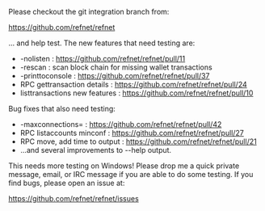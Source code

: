 Please checkout the git integration branch from:

https://github.com/refnet/refnet

... and help test.  The new features that need testing are:

* -nolisten : https://github.com/refnet/refnet/pull/11
* -rescan : scan block chain for missing wallet transactions
* -printtoconsole : https://github.com/refnet/refnet/pull/37
* RPC gettransaction details : https://github.com/refnet/refnet/pull/24
* listtransactions new features : https://github.com/refnet/refnet/pull/10

Bug fixes that also need testing:

* -maxconnections= : https://github.com/refnet/refnet/pull/42
* RPC listaccounts minconf : https://github.com/refnet/refnet/pull/27
* RPC move, add time to output : https://github.com/refnet/refnet/pull/21
* ...and several improvements to --help output.

This needs more testing on Windows!  Please drop me a quick private message, email, or IRC message if you are able to do some testing.  If you find bugs, please open an issue at:

https://github.com/refnet/refnet/issues
